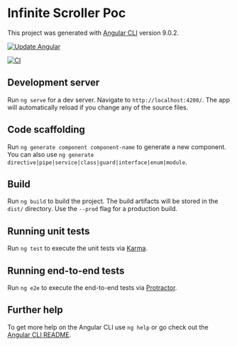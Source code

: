 # Infinite Scroller Poc

This project was generated with [Angular CLI](https://github.com/angular/angular-cli) version 9.0.2.

[![Update Angular](https://github.com/Kimahari/angular-infinite-scroll-directive/actions/workflows/update-angular.yml/badge.svg)](https://github.com/Kimahari/angular-infinite-scroll-directive/actions/workflows/update-angular.yml) 

[![CI](https://github.com/Kimahari/angular-infinite-scroll-directive/actions/workflows/test-angular.yml/badge.svg)](https://github.com/Kimahari/angular-infinite-scroll-directive/actions/workflows/test-angular.yml)

## Development server

Run `ng serve` for a dev server. Navigate to `http://localhost:4200/`. The app will automatically reload if you change any of the source files.

## Code scaffolding

Run `ng generate component component-name` to generate a new component. You can also use `ng generate directive|pipe|service|class|guard|interface|enum|module`.

## Build

Run `ng build` to build the project. The build artifacts will be stored in the `dist/` directory. Use the `--prod` flag for a production build.

## Running unit tests

Run `ng test` to execute the unit tests via [Karma](https://karma-runner.github.io).

## Running end-to-end tests

Run `ng e2e` to execute the end-to-end tests via [Protractor](http://www.protractortest.org/).

## Further help

To get more help on the Angular CLI use `ng help` or go check out the [Angular CLI README](https://github.com/angular/angular-cli/blob/master/README.md).
